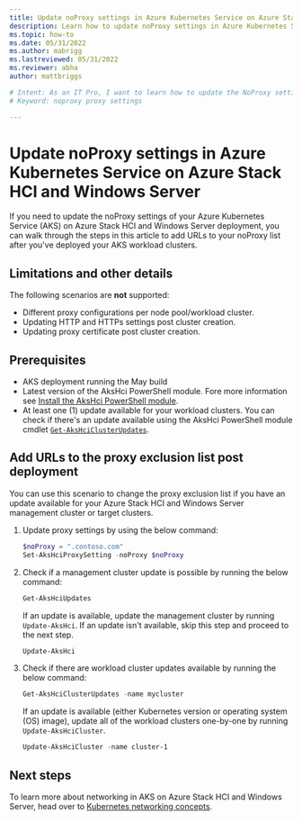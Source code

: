 ```yaml
---
title: Update noProxy settings in Azure Kubernetes Service on Azure Stack HCI and Windows Server
description: Learn how to update noProxy settings in Azure Kubernetes Service on Azure Stack HCI and Windows Server.
ms.topic: how-to
ms.date: 05/31/2022
ms.author: mabrigg 
ms.lastreviewed: 05/31/2022
ms.reviewer: abha
author: mattbriggs

# Intent: As an IT Pro, I want to learn how to update the NoProxy settings.
# Keyword: noproxy proxy settings

---
```


# Update noProxy settings in Azure Kubernetes Service on Azure Stack HCI and Windows Server

If you need to update the noProxy settings of your Azure Kubernetes Service (AKS) on Azure Stack HCI and Windows Server deployment, you can walk through the steps in this article to add URLs to your noProxy list after you've deployed your AKS workload clusters.


## Limitations and other details

The following scenarios are **not** supported:
- Different proxy configurations per node pool/workload cluster.
- Updating HTTP and HTTPs settings post cluster creation.
- Updating proxy certificate post cluster creation.


## Prerequisites

* AKS deployment running the May build
* Latest version of the AksHci PowerShell module. Fore more information see [Install the AksHci PowerShell module](kubernetes-walkthrough-powershell.md#install-the-akshci-powershell-module).
* At least one (1) update available for your workload clusters. You can check if there's an update available using the AksHci PowerShell module cmdlet [`Get-AksHciClusterUpdates`](/azure-stack/aks-hci/reference/ps/get-akshciclusterupdates).

## Add URLs to the proxy exclusion list post deployment

You can use this scenario to change the proxy exclusion list if you have an update available for your Azure Stack HCI and Windows Server management cluster or target clusters.

1. Update proxy settings by using the below command:

    ```powershell  
    $noProxy = ".contoso.com"
    Set-AksHciProxySetting -noProxy $noProxy 
    ```

2. Check if a management cluster update is possible by running the below command:

    ```powershell  
    Get-AksHciUpdates
    ```

    If an update is available, update the management cluster by running `Update-AksHci`. If an update isn't available, skip this step and proceed to the next step.

    ```powershell  
    Update-AksHci
    ```
   
3. Check if there are workload cluster updates available by running the below command:

    ```powershell  
    Get-AksHciClusterUpdates -name mycluster
    ```

    If an update is available (either Kubernetes version or operating system (OS) image), update all of the workload clusters one-by-one by running `Update-AksHciCluster`.
    
    ```powershell  
    Update-AksHciCluster -name cluster-1
    ```


## Next steps

To learn more about networking in AKS on Azure Stack HCI and Windows Server, head over to [Kubernetes networking concepts](/azure-stack/aks-hci/concepts-node-networking).
